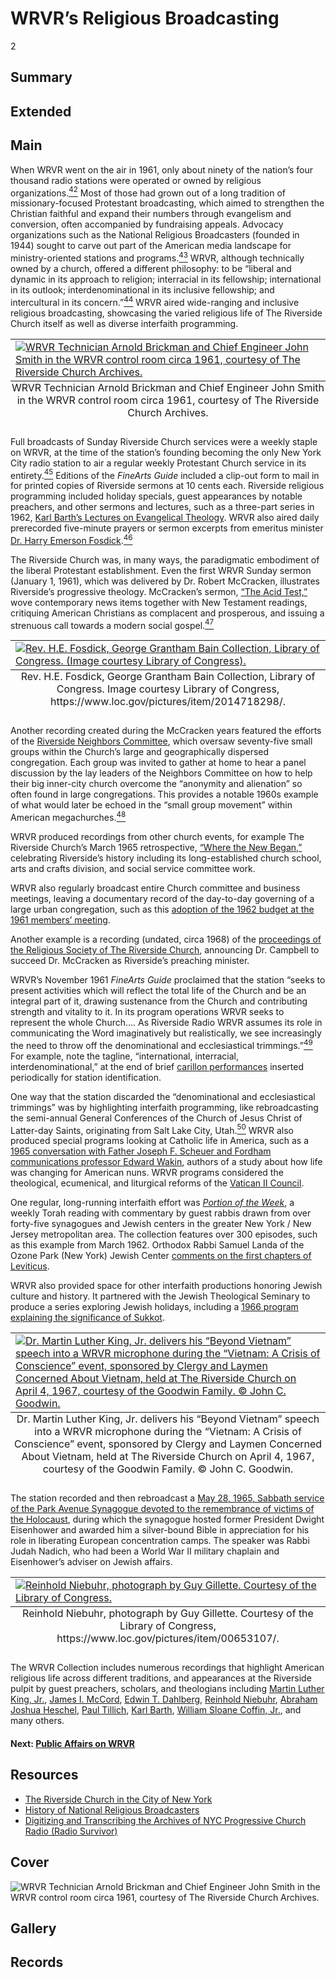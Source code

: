 # WRVR’s Religious Broadcasting

2

## Summary

## Extended

## Main

When WRVR went on the air in 1961, only about ninety of the nation’s four thousand radio stations were operated or owned by religious organizations.[<sup>42</sup>](/exhibits/wrvr/notes#42) Most of those had grown out of a long tradition of missionary-focused Protestant broadcasting, which aimed to strengthen the Christian faithful and expand their numbers through evangelism and conversion, often accompanied by fundraising appeals. Advocacy organizations such as the National Religious Broadcasters (founded in 1944) sought to carve out part of the American media landscape for ministry-oriented stations and programs.[<sup>43</sup>](/exhibits/wrvr/notes#43) WRVR, although technically owned by a church, offered a different philosophy: to be “liberal and dynamic in its approach to religion; interracial in its fellowship; international in its outlook; interdenominational in its inclusive fellowship; and intercultural in its concern.”[<sup>44</sup>](/exhibits/wrvr/notes#44) WRVR aired wide-ranging and inclusive religious broadcasting, showcasing the varied religious life of The Riverside Church itself as well as diverse interfaith programming. 

<table class="exhibit-image half-image">
<caption align="bottom" class="exhibit-caption">WRVR Technician Arnold Brickman and Chief Engineer John Smith in the WRVR control room circa 1961, courtesy of The Riverside Church Archives.</caption>
<tr><td><a href="(https://s3.amazonaws.com/americanarchive.org/exhibits/24.+WRVR+Technician+Arnold+Brickman+and+Chief+Engineer+John+Smitch+in+the+WRVR+control+room+circa+1961+CREDIT+The+Riverside+Church+Archives.jpg)" target="_blank"><img src="https://s3.amazonaws.com/americanarchive.org/exhibits/24.+WRVR+Technician+Arnold+Brickman+and+Chief+Engineer+John+Smitch+in+the+WRVR+control+room+circa+1961+CREDIT+The+Riverside+Church+Archives.jpg" class="big-image" alt="WRVR Technician Arnold Brickman and Chief Engineer John Smith in the WRVR control room circa 1961, courtesy of The Riverside Church Archives."/></a></td></tr>
</table>

Full broadcasts of Sunday Riverside Church services were a weekly staple on WRVR, at the time of the station’s founding becoming the only New York City radio station to air a regular weekly Protestant Church service in its entirety.[<sup>45</sup>](/exhibits/wrvr/notes#45) Editions of the *FineArts Guide* included a clip-out form to mail in for printed copies of Riverside sermons at 10 cents each. Riverside religious programming included holiday specials, guest appearances by notable preachers, and other sermons and lectures, such as a three-part series in 1962, [Karl Barth’s Lectures on Evangelical Theology](https://americanarchive.org/catalog/cpb-aacip-528-r49g44k22p?start=55.93&end=216.97). WRVR also aired daily prerecorded five-minute prayers or sermon excerpts from emeritus minister [Dr. Harry Emerson Fosdick](https://americanarchive.org/catalog/cpb-aacip-528-6d5p844x5g?start=411.65&end=571.81]).[<sup>46</sup>](/exhibits/wrvr/notes#46)  

The Riverside Church was, in many ways, the paradigmatic embodiment of the liberal Protestant establishment. Even the first WRVR Sunday sermon (January 1, 1961), which was delivered by Dr. Robert McCracken, illustrates Riverside’s progressive theology. McCracken’s sermon, [“The Acid Test,”](https://americanarchive.org/catalog/cpb-aacip-528-nc5s757t1z?start=425.72&end=679.96) wove contemporary news items together with New Testament readings, critiquing American Christians as complacent and prosperous, and issuing a strenuous call towards a modern social gospel.[<sup>47</sup>](/exhibits/wrvr/notes#47)  

<table class="exhibit-image small-image">
<caption align="bottom" class="exhibit-caption">Rev. H.E. Fosdick, George Grantham Bain Collection, Library of Congress. Image courtesy Library of Congress, https://www.loc.gov/pictures/item/2014718298/.</caption>
<tr><td><a href="(https://s3.amazonaws.com/americanarchive.org/exhibits/Fosdick-image.jpg)" target="_blank"><img src="https://s3.amazonaws.com/americanarchive.org/exhibits/Fosdick-image.jpg" class="big-image" alt="Rev. H.E. Fosdick, George Grantham Bain Collection, Library of Congress. (Image courtesy Library of Congress)."/></a></td></tr>
</table>

Another recording created during the McCracken years featured the efforts of the [Riverside Neighbors Committee](https://americanarchive.org/catalog/cpb-aacip-528-cv4bn9z819?start=460.00&end=843.74), which oversaw seventy-five small groups within the Church’s large and geographically dispersed congregation. Each group was invited to gather at home to hear a panel discussion by the lay leaders of the Neighbors Committee on how to help their big inner-city church overcome the “anonymity and alienation” so often found in large congregations. This provides a notable 1960s example of what would later be echoed in the “small group movement” within American megachurches.[<sup>48</sup>](/exhibits/wrvr/notes#48)  

WRVR produced recordings from other church events, for example The Riverside Church’s March 1965 retrospective, [“Where the New Began,”](https://americanarchive.org/catalog/cpb-aacip-528-t72794277f?start=1738.59&end=2014.16) celebrating Riverside’s history including its long-established church school, arts and crafts division, and social service committee work. 

WRVR also regularly broadcast entire Church committee and business meetings, leaving a documentary record of the day-to-day governing of a large urban congregation, such as this [adoption of the 1962 budget at the 1961 members’ meeting](https://americanarchive.org/catalog/cpb-aacip-528-rj48p5wp1z?start=1992.78&end=2968.11). 

Another example is a recording (undated, circa 1968) of the [proceedings of the Religious Society of The Riverside Church](https://americanarchive.org/catalog/cpb-aacip-528-rf5k932m79?start=3257.9&end=4243), announcing Dr. Campbell to succeed Dr. McCracken as Riverside’s preaching minister. 

WRVR’s November 1961 *FineArts Guide* proclaimed that the station “seeks to present activities which will reflect the total life of the Church and be an integral part of it, drawing sustenance from the Church and contributing strength and vitality to it. In its program operations WRVR seeks to represent the whole Church…. As Riverside Radio WRVR assumes its role in communicating the Word imaginatively but realistically, we see increasingly the need to throw off the denominational and ecclesiastical trimmings.”[<sup>49</sup>](/exhibits/wrvr/notes#49) For example, note the tagline, “international, interracial, interdenominational,” at the end of brief [carillon performances](https://americanarchive.org/catalog/cpb-aacip-528-6d5p844x9q?start=72.10&end=101.03) inserted periodically for station identification.

One way that the station discarded the “denominational and ecclesiastical trimmings” was by highlighting interfaith programming, like rebroadcasting the semi-annual General Conferences of the Church of Jesus Christ of Latter-day Saints, originating from Salt Lake City, Utah.[<sup>50</sup>](/exhibits/wrvr/notes#50) WRVR also produced special programs looking at Catholic life in America, such as a [1965 conversation with Father Joseph F. Scheuer and Fordham communications professor Edward Wakin](https://americanarchive.org/catalog/cpb-aacip-528-xs5j961q2p?start=1554.13&end=1770.55), authors of a study about how life was changing for American nuns. 
WRVR programs considered the theological, ecumenical, and liturgical reforms of the [Vatican II Council](https://americanarchive.org/catalog/cpb-aacip-528-5d8nc5td6b?start=1155.57&end=1376.53). 

One regular, long-running interfaith effort was [*Portion of the Week*](https://americanarchive.org/catalog?f%5Baccess_types%5D%5B%5D=online&f%5Bseries_titles%5D%5B%5D=Portion+of+the+Week&per_page=100&sort=title+asc), a weekly Torah reading with commentary by guest rabbis drawn from over forty-five synagogues and Jewish centers in the greater New York / New Jersey metropolitan area. The collection features over 300 episodes, such as this example from March 1962. Orthodox Rabbi Samuel Landa of the Ozone Park (New York) Jewish Center [comments on the first chapters of Leviticus](https://americanarchive.org/catalog/cpb-aacip-528-6m3319t73v?start=21.61&end=354.81). 

WRVR also provided space for other interfaith productions honoring Jewish culture and history. It partnered with the Jewish Theological Seminary to produce a series exploring Jewish holidays, including a [1966 program explaining the significance of Sukkot](https://americanarchive.org/catalog/cpb-aacip-528-kw57d2rj30?start=15.15&end=279.89).

<table class="exhibit-image half-image">
<caption align="bottom" class="exhibit-caption">Dr. Martin Luther King, Jr. delivers his “Beyond Vietnam” speech into a WRVR microphone during the “Vietnam: A Crisis of Conscience” event, sponsored by Clergy and Laymen Concerned About Vietnam, held at The Riverside Church on April 4, 1967, courtesy of the Goodwin Family. © John C. Goodwin.</caption>
<tr><td><a href="(https://s3.amazonaws.com/americanarchive.org/exhibits/4.+Goodwin+Roll+938+6.jpg)" target="_blank"><img src="https://s3.amazonaws.com/americanarchive.org/exhibits/4.+Goodwin+Roll+938+6.jpg" class="big-image" alt="Dr. Martin Luther King, Jr. delivers his “Beyond Vietnam” speech into a WRVR microphone during the “Vietnam: A Crisis of Conscience” event, sponsored by Clergy and Laymen Concerned About Vietnam, held at The Riverside Church on April 4, 1967, courtesy of the Goodwin Family. © John C. Goodwin."/></a></td></tr>
</table>

The station recorded and then rebroadcast a [May 28, 1965, Sabbath service of the Park Avenue Synagogue devoted to the remembrance of victims of the Holocaust](https://americanarchive.org/catalog/cpb-aacip-528-th8bg2jp92?start=1147.00&end=1614.08), during which the synagogue hosted former President Dwight Eisenhower and awarded him a silver-bound Bible in appreciation for his role in liberating European concentration camps. The speaker was Rabbi Judah Nadich, who had been a World War II military chaplain and Eisenhower’s adviser on Jewish affairs. 

<table class="exhibit-image small-image">
<caption align="bottom" class="exhibit-caption">Reinhold Niebuhr, photograph by Guy Gillette. Courtesy of the Library of Congress, https://www.loc.gov/pictures/item/00653107/.</caption>
<tr><td><a href="(https://s3.amazonaws.com/americanarchive.org/exhibits/master-niebuhr.jpg)" target="_blank"><img src="https://s3.amazonaws.com/americanarchive.org/exhibits/master-niebuhr.jpg" class="big-image" alt="Reinhold Niebuhr, photograph by Guy Gillette. Courtesy of the Library of Congress."/></a></td></tr>
</table>

The WRVR Collection includes numerous recordings that highlight American religious life across different traditions, and appearances at the Riverside pulpit by guest preachers, scholars, and theologians including [Martin Luther King, Jr.](https://americanarchive.org/catalog?after_date=1961-00-00&before_date=1967-00-00&end=4823.68&exact_or_range=range&f%5Baccess_types%5D%5B%5D=online&f%5Basset_type%5D%5B%5D=Program&f%5Bcontributing_organizations%5D%5B%5D=The+Riverside+Church++%28NY%29&q=King%2C+Martin+Luther%2C+Jr.%2C+1929-1968&start=3189.37), [James I. McCord](https://americanarchive.org/catalog/cpb-aacip-528-4b2x34nr40), [Edwin T. Dahlberg](https://americanarchive.org/catalog/cpb-aacip-528-f47gq6s76k), [Reinhold Niebuhr](https://americanarchive.org/catalog?q=%2Btitles%3A%22Reinhold+Niebuhr%22&f[access_types][]=online), [Abraham Joshua Heschel](https://americanarchive.org/catalog/cpb-aacip-528-pv6b27r32z?start=3189.37&end=4823.68), [Paul Tillich](https://americanarchive.org/catalog?f%5Baccess_types%5D%5B%5D=online&f%5Bcontributing_organizations%5D%5B%5D=The+Riverside+Church++%28NY%29&q=%2Btitles%3A%22Paul+Tillich%22), [Karl Barth](https://americanarchive.org/catalog?f%5Baccess_types%5D%5B%5D=online&f%5Bcontributing_organizations%5D%5B%5D=The+Riverside+Church++%28NY%29&q=%2Btitles%3A%22Karl+Barth%22), [William Sloane Coffin, Jr.](https://americanarchive.org/catalog?f%5Baccess_types%5D%5B%5D=online&f%5Bcontributing_organizations%5D%5B%5D=The+Riverside+Church++%28NY%29&q=%2Btitles%3A%22William+Sloane+Coffin%22), and many others. 


#### Next: [Public Affairs on WRVR](/exhibits/wrvr/3-wrvr-public-affairs)

## Resources

- [The Riverside Church in the City of New York](https://www.trcnyc.org/)
- [History of National Religious Broadcasters](https://nrb.org/who-we-are/our-history/)
- [Digitizing and Transcribing the Archives of NYC Progressive Church Radio (Radio Survivor)](https://www.radiosurvivor.com/2021/06/podcast-301-digitizing-transcribing-the-archives-of-nyc-progressive-church-radio/)


## Cover
  <img title="Cover Image" alt="WRVR Technician Arnold Brickman and Chief Engineer John Smith in the WRVR control room circa 1961, courtesy of The Riverside Church Archives." src="https://s3.amazonaws.com/americanarchive.org/exhibits/24.+WRVR+Technician+Arnold+Brickman+and+Chief+Engineer+John+Smitch+in+the+WRVR+control+room+circa+1961+CREDIT+The+Riverside+Church+Archives.jpg">

## Gallery

## Records
